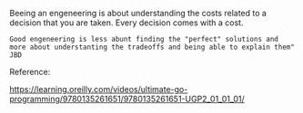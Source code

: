 Beeing an engeneering is about understanding the costs related to a decision that you are taken.
Every decision comes with a cost.


```note 
Good engeneering is less abunt finding the "perfect" solutions and more about understanting the tradeoffs and being able to explain them" JBD
```



Reference:

https://learning.oreilly.com/videos/ultimate-go-programming/9780135261651/9780135261651-UGP2_01_01_01/